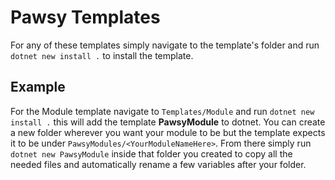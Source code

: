 
# Pawsy Templates

For any of these templates simply navigate to the template's folder and run `dotnet new install .` to install the template.

## Example

For the Module template navigate to `Templates/Module` and run `dotnet new install .` this will add the template **PawsyModule** to dotnet. You can create a new folder wherever you want your module to be but the template expects it to be under `PawsyModules/<YourModuleNameHere>`. From there simply run `dotnet new PawsyModule` inside that folder you created to copy all the needed files and automatically rename a few variables after your folder.
